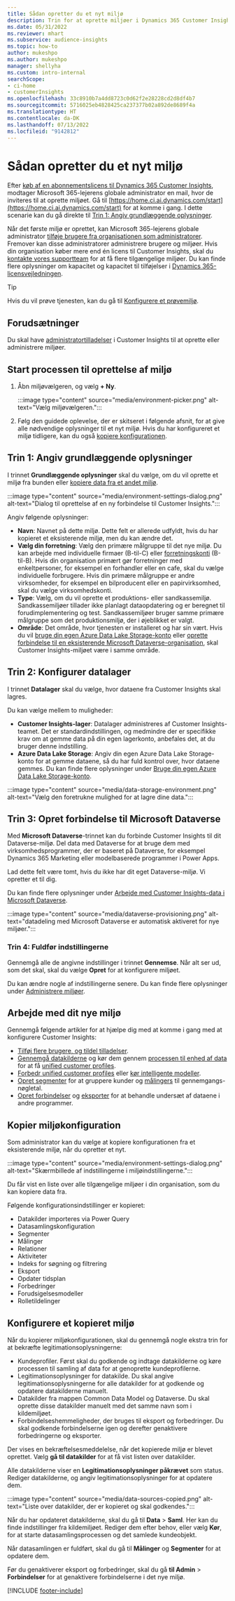 ```yaml
---
title: Sådan opretter du et nyt miljø
description: Trin for at oprette miljøer i Dynamics 365 Customer Insights.
ms.date: 05/31/2022
ms.reviewer: mhart
ms.subservice: audience-insights
ms.topic: how-to
author: mukeshpo
ms.author: mukeshpo
manager: shellyha
ms.custom: intro-internal
searchScope:
- ci-home
- customerInsights
ms.openlocfilehash: 33c8910b7a4dd8723c0d62f2e28228cd2d8df4b7
ms.sourcegitcommit: 5716025eb4828425ca237377b02a892de8689f4a
ms.translationtype: HT
ms.contentlocale: da-DK
ms.lasthandoff: 07/13/2022
ms.locfileid: "9142812"
---
```

# <a name="how-to-create-a-new-environment"></a>Sådan opretter du et nyt miljø

Efter [køb af en abonnementslicens til Dynamics 365 Customer Insights](paid-license.md), modtager Microsoft 365-lejerens globale administrator en mail, hvor de inviteres til at oprette miljøet. Gå til [https://home.ci.ai.dynamics.com/start](https://home.ci.ai.dynamics.com/start) for at komme i gang. I dette scenarie kan du gå direkte til [Trin 1: Angiv grundlæggende oplysninger](#step-1-provide-basic-information).

Når det første miljø er oprettet, kan Microsoft 365-lejerens globale administrator [tilføje brugere fra organisationen som administratorer](permissions.md). Fremover kan disse administratorer administrere brugere og miljøer. Hvis din organisation køber mere end én licens til Customer Insights, skal du [kontakte vores supportteam](https://go.microsoft.com/fwlink/?linkid=2079641) for at få flere tilgængelige miljøer. Du kan finde flere oplysninger om kapacitet og kapacitet til tilføjelser i [Dynamics 365-licensvejledningen](https://go.microsoft.com/fwlink/?LinkId=866544).

> [!TIP]
> Hvis du vil prøve tjenesten, kan du gå til [Konfigurere et prøvemiljø](trial-signup.md).

## <a name="prerequisites"></a>Forudsætninger

Du skal have [administratortilladelser](permissions.md) i Customer Insights til at oprette eller administrere miljøer.

## <a name="start-the-environment-creation-process"></a>Start processen til oprettelse af miljø

1. Åbn miljøvælgeren, og vælg **+ Ny**.
  
   :::image type="content" source="media/environment-picker.png" alt-text="Vælg miljøvælgeren.":::

1. Følg den guidede oplevelse, der er skitseret i følgende afsnit, for at give alle nødvendige oplysninger til et nyt miljø. Hvis du har konfigureret et miljø tidligere, kan du også [kopiere konfigurationen](#copy-the-environment-configuration).

## <a name="step-1-provide-basic-information"></a>Trin 1: Angiv grundlæggende oplysninger

I trinnet **Grundlæggende oplysninger** skal du vælge, om du vil oprette et miljø fra bunden eller [kopiere data fra et andet miljø](#copy-the-environment-configuration).

   :::image type="content" source="media/environment-settings-dialog.png" alt-text="Dialog til oprettelse af en ny forbindelse til Customer Insights.":::

Angiv følgende oplysninger:

- **Navn**: Navnet på dette miljø. Dette felt er allerede udfyldt, hvis du har kopieret et eksisterende miljø, men du kan ændre det.
- **Vælg din forretning**: Vælg den primære målgruppe til det nye miljø. Du kan arbejde med individuelle firmaer (B-til-C) eller [forretningskonti](work-with-business-accounts.md) (B-til-B). Hvis din organisation primært gør forretninger med enkeltpersoner, for eksempel en forhandler eller en cafe, skal du vælge individuelle forbrugere. Hvis din primære målgruppe er andre virksomheder, for eksempel en bilproducent eller en papirvirksomhed, skal du vælge virksomhedskonti.
- **Type**: Vælg, om du vil oprette et produktions- eller sandkassemiljø. Sandkassemiljøer tillader ikke planlagt dataopdatering og er beregnet til forudimplementering og test. Sandkassemiljøer bruger samme primære målgruppe som det produktionsmiljø, der i øjeblikket er valgt.
- **Område**: Det område, hvor tjenesten er installeret og har sin vært. Hvis du vil [bruge din egen Azure Data Lake Storage-konto](own-data-lake-storage.md) eller [oprette forbindelse til en eksisterende Microsoft Dataverse-organisation](customer-insights-dataverse.md), skal Customer Insights-miljøet være i samme område.

## <a name="step-2-configure-data-storage"></a>Trin 2: Konfigurer datalager

I trinnet **Datalager** skal du vælge, hvor dataene fra Customer Insights skal lagres.

Du kan vælge mellem to muligheder:

- **Customer Insights-lager**: Datalager administreres af Customer Insights-teamet. Det er standardindstillingen, og medmindre der er specifikke krav om at gemme data på din egen lagerkonto, anbefales det, at du bruger denne indstilling.
- **Azure Data Lake Storage**: Angiv din egen Azure Data Lake Storage-konto for at gemme dataene, så du har fuld kontrol over, hvor dataene gemmes. Du kan finde flere oplysninger under [Bruge din egen Azure Data Lake Storage-konto](own-data-lake-storage.md).

:::image type="content" source="media/data-storage-environment.png" alt-text="Vælg den foretrukne mulighed for at lagre dine data.":::

## <a name="step-3-connect-to-microsoft-dataverse"></a>Trin 3: Opret forbindelse til Microsoft Dataverse

Med **Microsoft Dataverse**-trinnet kan du forbinde Customer Insights til dit Dataverse-miljø. Del data med Dataverse for at bruge dem med virksomhedsprogrammer, der er baseret på Dataverse, for eksempel Dynamics 365 Marketing eller modelbaserede programmer i Power Apps.

Lad dette felt være tomt, hvis du ikke har dit eget Dataverse-miljø. Vi opretter et til dig.

Du kan finde flere oplysninger under [Arbejde med Customer Insights-data i Microsoft Dataverse](customer-insights-dataverse.md).

:::image type="content" source="media/dataverse-provisioning.png" alt-text="datadeling med Microsoft Dataverse er automatisk aktiveret for nye miljøer.":::

### <a name="step-4-finalize-the-settings"></a>Trin 4: Fuldfør indstillingerne

Gennemgå alle de angivne indstillinger i trinnet **Gennemse**. Når alt ser ud, som det skal, skal du vælge **Opret** for at konfigurere miljøet.

Du kan ændre nogle af indstillingerne senere. Du kan finde flere oplysninger under [Administrere miljøer](manage-environments.md).

## <a name="work-with-your-new-environment"></a>Arbejde med dit nye miljø

Gennemgå følgende artikler for at hjælpe dig med at komme i gang med at konfigurere Customer Insights:

- [Tilføj flere brugere, og tildel tilladelser](permissions.md).
- [Gennemgå datakilderne](data-sources.md) og kør dem gennem [processen til enhed af data](data-unification.md) for at få [unified customer profiles](customer-profiles.md).
- [Forbedr unified customer profiles](enrichment-hub.md) eller [kør intelligente modeller](predictions-overview.md).
- [Opret segmenter](segments.md) for at gruppere kunder og [målingers](measures.md) til gennemgangs-nøgletal.
- [Opret forbindelser](connections.md) og [eksporter](export-destinations.md) for at behandle undersæt af dataene i andre programmer.

## <a name="copy-the-environment-configuration"></a>Kopier miljøkonfiguration

Som administrator kan du vælge at kopiere konfigurationen fra et eksisterende miljø, når du opretter et nyt.

:::image type="content" source="media/environment-settings-dialog.png" alt-text="Skærmbillede af indstillingerne i miljøindstillingerne.":::

Du får vist en liste over alle tilgængelige miljøer i din organisation, som du kan kopiere data fra.

Følgende konfigurationsindstillinger er kopieret:

- Datakilder importeres via Power Query
- Datasamlingskonfiguration
- Segmenter
- Målinger
- Relationer
- Aktiviteter
- Indeks for søgning og filtrering
- Eksport
- Opdater tidsplan
- Forbedringer
- Forudsigelsesmodeller
- Rolletildelinger

## <a name="set-up-a-copied-environment"></a>Konfigurere et kopieret miljø

Når du kopierer miljøkonfigurationen, skal du gennemgå nogle ekstra trin for at bekræfte legitimationsoplysningerne:

- Kundeprofiler. Først skal du godkende og indtage datakilderne og køre processen til samling af data for at genoprette kundeprofilerne.
- Legitimationsoplysninger for datakilde. Du skal angive legitimationsoplysningerne for alle datakilder for at godkende og opdatere datakilderne manuelt.
- Datakilder fra mappen Common Data Model og Dataverse. Du skal oprette disse datakilder manuelt med det samme navn som i kildemiljøet.
- Forbindelseshemmeligheder, der bruges til eksport og forbedringer. Du skal godkende forbindelserne igen og derefter genaktivere forbedringerne og eksporter.

Der vises en bekræftelsesmeddelelse, når det kopierede miljø er blevet oprettet. Vælg **gå til datakilder** for at få vist listen over datakilder.

Alle datakilderne viser en **Legitimationsoplysninger påkrævet** som status. Rediger datakilderne, og angiv legitimationsoplysninger for at opdatere dem.

:::image type="content" source="media/data-sources-copied.png" alt-text="Liste over datakilder, der er kopieret og skal godkendes.":::

Når du har opdateret datakilderne, skal du gå til **Data** > **Saml**. Her kan du finde indstillinger fra kildemiljøet. Rediger dem efter behov, eller vælg **Kør**, for at starte datasamlingsprocessen og det samlede kundeobjekt.

Når datasamlingen er fuldført, skal du gå til **Målinger** og **Segmenter** for at opdatere dem.

Før du genaktiverer eksport og forbedringer, skal du gå **til Admin** > **Forbindelser** for at genaktivere forbindelserne i det nye miljø.

[!INCLUDE [footer-include](includes/footer-banner.md)]
